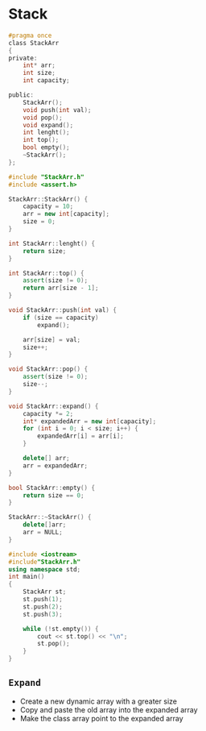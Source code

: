 # Stack 

```h
#pragma once
class StackArr
{
private:
	int* arr;
	int size;
	int capacity;

public:
	StackArr();
	void push(int val);
	void pop();
	void expand();
	int lenght();
	int top();
	bool empty();
	~StackArr();
};
```
```cpp
#include "StackArr.h"
#include <assert.h>

StackArr::StackArr() {
	capacity = 10;
	arr = new int[capacity];
	size = 0;
}

int StackArr::lenght() {
	return size;
}

int StackArr::top() {
	assert(size != 0);
	return arr[size - 1];
}

void StackArr::push(int val) {
	if (size == capacity)
		expand();

	arr[size] = val;
	size++;
}

void StackArr::pop() {
	assert(size != 0);
	size--;
}

void StackArr::expand() {
	capacity *= 2;
	int* expandedArr = new int[capacity];
	for (int i = 0; i < size; i++) {
		expandedArr[i] = arr[i];
	}

	delete[] arr;
	arr = expandedArr;
}

bool StackArr::empty() {
	return size == 0;
}

StackArr::~StackArr() {
	delete[]arr;
	arr = NULL;
}
```
```cpp
#include <iostream>
#include"StackArr.h"
using namespace std;
int main()
{
	StackArr st;
	st.push(1);
	st.push(2);
	st.push(3);

	while (!st.empty()) {
		cout << st.top() << "\n";
		st.pop();
	}
}
```


## `Expand`
- Create a new dynamic array with a greater size
- Copy and paste the old array into the expanded array
- Make the class array point to the expanded array
